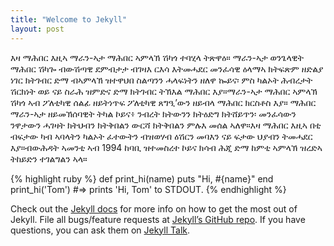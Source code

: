 ```yaml
---
title: "Welcome to Jekyll"
layout: post
---
```


እዛ ማሕበር እዚኣ ማራን-ኣታ ማሕበር ኣምላኽ ሽካጎ ተባሂላ ትጽዋዕ።  ማራን-ኣታ ወንጌላዊት ማሕበር ሽካጐ ብውሽጣዊ ደምብታታ ብገዛእ ርእሳ እትመሓደር መንፈሳዊ ዕላማኣ ክትፍጽም ዘድልያ ነገር ክትገብር ድማ ብኣምላኽ ዝተዋህበ ስልጣንን ሓላፍነትን ዘለዋ ኰይና፡ ምስ ካልኦት ሕብረታት ሽርክነት ወይ ናይ ስራሕ ዝምድና ድማ ክትገብር ትኽእል ማሕበር እያ።ማራን-ኣታ ማሕበር ኣምላኽ ሽካጎ ኣብ ፖለቲካዊ ሰልፊ ዘይትነጥፍ ፖለቲካዊ ጸግዒ’ውን ዘይብላ ማሕበር ክርስቶስ እያ። ማሕበር ማራን-ኣታ ዘይመኽሰባዊት ትካል ኮይና፥ ንብረት ክትውንን ክትዕድግ ክትሸይጥን፡ መንፈሳውን ንዋታውን ሓገዛት ክትህብን ክትቅበልን ውርሻ ክትቅበልን ምሉእ መሰል ኣለዋ።እዛ ማሕበር እዚኣ በቲ ብፍታው ካብ ኣባላትን ካልኦት ፈተውትን ብዝወሃብ ዕሽርን መባእን ናይ ፍታው ህያብን ትመሓደር እያ።ብውሕዳት ኣመንቲ ኣብ 1994 ከባቢ ዝተመስረተ ኮይና ክሳብ ሕጂ ድማ ከምቲ ኣምላኽ ዝረድኣ ትከይድን ተገልግልን ኣላ።

{% highlight ruby %}
def print_hi(name)
  puts "Hi, #{name}"
end
print_hi('Tom')
#=> prints 'Hi, Tom' to STDOUT.
{% endhighlight %}

Check out the [Jekyll docs][jekyll-docs] for more info on how to get the most out of Jekyll. File all bugs/feature requests at [Jekyll’s GitHub repo][jekyll-gh]. If you have questions, you can ask them on [Jekyll Talk][jekyll-talk].

[jekyll-docs]: http://jekyllrb.com/docs/home
[jekyll-gh]:   https://github.com/jekyll/jekyll
[jekyll-talk]: https://talk.jekyllrb.com/
